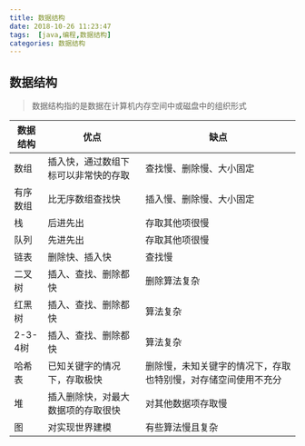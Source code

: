 ```yaml
---
title: 数据结构
date: 2018-10-26 11:23:47
tags:  [java,编程,数据结构]
categories: 数据结构
---
```


## 数据结构
> 数据结构指的是数据在计算机内存空间中或磁盘中的组织形式
<!-- more -->   

数据结构 | 优点 | 缺点
---|---|---
数组 | 插入快，通过数组下标可以非常快的存取 | 查找慢、删除慢、大小固定
有序数组 | 比无序数组查找快 | 插入慢、删除慢、大小固定
栈 | 后进先出 | 存取其他项很慢
队列 | 先进先出 | 存取其他项很慢
链表 | 删除快、插入快 | 查找慢
二叉树 | 插入、查找、删除都快 | 删除算法复杂
红黑树 | 插入、查找、删除都快 | 算法复杂
2-3-4树 | 插入、查找、删除都快 | 算法复杂
哈希表 | 已知关键字的情况下，存取极快 |删除慢，未知关键字的情况下，存取也特别慢，对存储空间使用不充分
堆 | 插入删除快，对最大数据项的存取很快 | 对其他数据项存取慢
图 | 对实现世界建模 | 有些算法慢且复杂